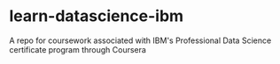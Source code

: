 # learn-datascience-ibm
A repo for coursework associated with IBM's Professional Data Science certificate program through Coursera
